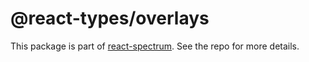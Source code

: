 # @react-types/overlays

This package is part of [react-spectrum](https://gitlab.com/watheia/spectrum). See the repo for more details.
